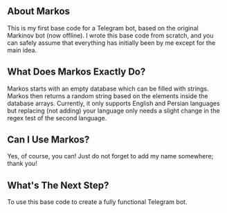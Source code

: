 ## About Markos
This is my first base code for a Telegram bot, based on the original Markinov bot (now offline).
I wrote this base code from scratch, and you can safely assume that everything has initially been by me except for the main idea.

## What Does Markos Exactly Do?
Markos starts with an empty database which can be filled with strings. Markos then returns a random string based on the elements inside the database arrays.
Currently, it only supports English and Persian languages but replacing (not adding) your language only needs a slight change in the regex test of the second language.

## Can I Use Markos?
Yes, of course, you can! Just do not forget to add my name somewhere; thank you!

## What's The Next Step?
To use this base code to create a fully functional Telegram bot.
